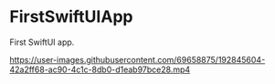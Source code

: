 # FirstSwiftUIApp
First SwiftUI app.

https://user-images.githubusercontent.com/69658875/192845604-42a2ff68-ac90-4c1c-8db0-d1eab97bce28.mp4
